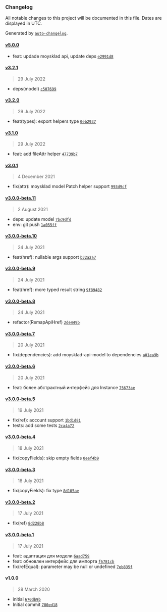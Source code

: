 ### Changelog

All notable changes to this project will be documented in this file. Dates are displayed in UTC.

Generated by [`auto-changelog`](https://github.com/CookPete/auto-changelog).

#### [v5.0.0](https://github.com/wmakeev/moysklad-helpers/compare/v3.2.1...v5.0.0)

- feat: updade moysklad api, update deps [`e2991d8`](https://github.com/wmakeev/moysklad-helpers/commit/e2991d8e484524d65f6b15e87abed7717291e76a)

#### [v3.2.1](https://github.com/wmakeev/moysklad-helpers/compare/v3.2.0...v3.2.1)

> 29 July 2022

- deps(model) [`c507699`](https://github.com/wmakeev/moysklad-helpers/commit/c507699cf444a22ec0797d4d81b35f5d6e80f4a7)

#### [v3.2.0](https://github.com/wmakeev/moysklad-helpers/compare/v3.1.0...v3.2.0)

> 29 July 2022

- feat(types): export helpers type [`0eb2937`](https://github.com/wmakeev/moysklad-helpers/commit/0eb293730641bc6720ae8c3cfada66325f8cbb93)

#### [v3.1.0](https://github.com/wmakeev/moysklad-helpers/compare/v3.0.1...v3.1.0)

> 29 July 2022

- feat: add fileAttr helper [`47739b7`](https://github.com/wmakeev/moysklad-helpers/commit/47739b723f3cf591338c0873fd3ae3e349b76a4e)

#### [v3.0.1](https://github.com/wmakeev/moysklad-helpers/compare/v3.0.0-beta.11...v3.0.1)

> 4 December 2021

- fix(attr): moysklad model Patch helper support [`993d9cf`](https://github.com/wmakeev/moysklad-helpers/commit/993d9cf736d7d0a9f4f96d0b71a4ce688f1f93ec)

#### [v3.0.0-beta.11](https://github.com/wmakeev/moysklad-helpers/compare/v3.0.0-beta.10...v3.0.0-beta.11)

> 2 August 2021

- deps: update model [`7bc9dfd`](https://github.com/wmakeev/moysklad-helpers/commit/7bc9dfdd0487ed45346e4d95440e256d04239509)
- env: git push [`1a055ff`](https://github.com/wmakeev/moysklad-helpers/commit/1a055ff6e4d29b6498801eaba5afb850f37e3fa4)

#### [v3.0.0-beta.10](https://github.com/wmakeev/moysklad-helpers/compare/v3.0.0-beta.9...v3.0.0-beta.10)

> 24 July 2021

- feat(href): nullable args support [`b32a2a7`](https://github.com/wmakeev/moysklad-helpers/commit/b32a2a7310923f8d45e64c1e0562c6da39bee873)

#### [v3.0.0-beta.9](https://github.com/wmakeev/moysklad-helpers/compare/v3.0.0-beta.8...v3.0.0-beta.9)

> 24 July 2021

- feat(href): more typed result string [`9f89482`](https://github.com/wmakeev/moysklad-helpers/commit/9f89482c225e45aedb2421659a874ef52d284004)

#### [v3.0.0-beta.8](https://github.com/wmakeev/moysklad-helpers/compare/v3.0.0-beta.7...v3.0.0-beta.8)

> 24 July 2021

- refactor(RemapApiHref) [`2de449b`](https://github.com/wmakeev/moysklad-helpers/commit/2de449be33c4cd15727de610fc6131ca9fbd950b)

#### [v3.0.0-beta.7](https://github.com/wmakeev/moysklad-helpers/compare/v3.0.0-beta.6...v3.0.0-beta.7)

> 20 July 2021

- fix(dependencies): add moysklad-api-model to dependencies [`a01ea9b`](https://github.com/wmakeev/moysklad-helpers/commit/a01ea9bea4d7b8fa1f4dba1eb0df7cc9910995ca)

#### [v3.0.0-beta.6](https://github.com/wmakeev/moysklad-helpers/compare/v3.0.0-beta.5...v3.0.0-beta.6)

> 20 July 2021

- feat: более абстрактный интерфейс для Instance [`75673ae`](https://github.com/wmakeev/moysklad-helpers/commit/75673aedeeb82d4ec4a5d3948ba74bea27a36f8d)

#### [v3.0.0-beta.5](https://github.com/wmakeev/moysklad-helpers/compare/v3.0.0-beta.4...v3.0.0-beta.5)

> 19 July 2021

- fix(ref): account support [`1bd1d81`](https://github.com/wmakeev/moysklad-helpers/commit/1bd1d8198eeca6b009649b9e2171e6261088fb8e)
- tests: add some tests [`2ca4a72`](https://github.com/wmakeev/moysklad-helpers/commit/2ca4a72ce0bc18bc984b7d003070a4b7af322e8c)

#### [v3.0.0-beta.4](https://github.com/wmakeev/moysklad-helpers/compare/v3.0.0-beta.3...v3.0.0-beta.4)

> 18 July 2021

- fix(copyFields): skip empty fields [`0eef4b9`](https://github.com/wmakeev/moysklad-helpers/commit/0eef4b924e921b71b0ca944ff76b1835ae6a92ef)

#### [v3.0.0-beta.3](https://github.com/wmakeev/moysklad-helpers/compare/v3.0.0-beta.2...v3.0.0-beta.3)

> 18 July 2021

- fix(copyFields): fix type [`8d105ae`](https://github.com/wmakeev/moysklad-helpers/commit/8d105aef8b01d80f0214481007e18535bf9a771b)

#### [v3.0.0-beta.2](https://github.com/wmakeev/moysklad-helpers/compare/v3.0.0-beta.1...v3.0.0-beta.2)

> 17 July 2021

- fix(ref) [`8d228b8`](https://github.com/wmakeev/moysklad-helpers/commit/8d228b8c6d75d0e74c72aade92d2f78879e85540)

#### [v3.0.0-beta.1](https://github.com/wmakeev/moysklad-helpers/compare/v1.0.0...v3.0.0-beta.1)

> 17 July 2021

- feat: адаптация для модели [`6aad759`](https://github.com/wmakeev/moysklad-helpers/commit/6aad759a4cb2bdbfb5960be036a7b6716bf9d425)
- feat: обновлен интерфейс для импорта [`f6781cb`](https://github.com/wmakeev/moysklad-helpers/commit/f6781cb600feaf6f88d725d905564663074871f9)
- fix(refEqual): parameter may be null or undefined [`7eb835f`](https://github.com/wmakeev/moysklad-helpers/commit/7eb835fa53b7d27a98b9ef282827ca61ae1e9ac5)

#### v1.0.0

> 28 March 2020

- initial [`670db9b`](https://github.com/wmakeev/moysklad-helpers/commit/670db9b709c69195dca1d383cbfc0e3b95fa63ed)
- Initial commit [`780ed18`](https://github.com/wmakeev/moysklad-helpers/commit/780ed18df80632c8664b1ccb526be9aa6b6b5aac)
